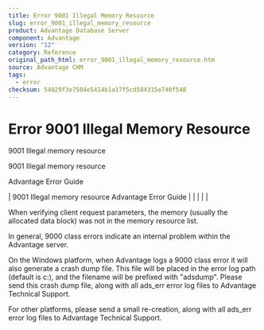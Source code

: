 ```yaml
---
title: Error 9001 Illegal Memory Resource
slug: error_9001_illegal_memory_resource
product: Advantage Database Server
component: Advantage
version: "12"
category: Reference
original_path_html: error_9001_illegal_memory_resource.htm
source: Advantage CHM
tags:
  - error
checksum: 54029f3e7504e5414b1a17f5cd584315e740f548
---
```


# Error 9001 Illegal Memory Resource

9001 Illegal memory resource

9001 Illegal memory resource

Advantage Error Guide

| 9001 Illegal memory resource  Advantage Error Guide |  |  |  |  |

When verifying client request parameters, the memory (usually the allocated data block) was not in the memory resource list.

In general, 9000 class errors indicate an internal problem within the Advantage server.

On the Windows platform, when Advantage logs a 9000 class error it will also generate a crash dump file. This file will be placed in the error log path (default is c:\), and the filename will be prefixed with "adsdump". Please send this crash dump file, along with all ads\_err error log files to Advantage Technical Support.

For other platforms, please send a small re-creation, along with all ads\_err error log files to Advantage Technical Support.
